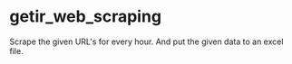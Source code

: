 # getir_web_scraping

Scrape the given URL's for every hour.
And put the given data to an excel file.

